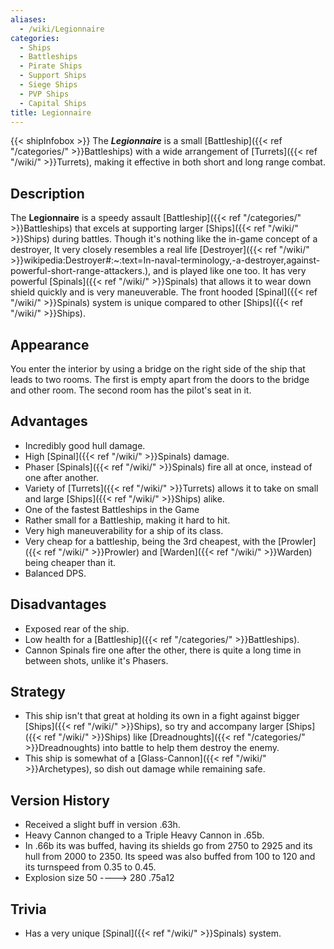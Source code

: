 ```yaml
---
aliases:
  - /wiki/Legionnaire
categories:
  - Ships
  - Battleships
  - Pirate Ships
  - Support Ships
  - Siege Ships
  - PVP Ships
  - Capital Ships
title: Legionnaire
---
```


{{< shipInfobox >}} The **_Legionnaire_** is a small [Battleship]({{< ref "/categories/" >}}Battleships) with a wide arrangement of [Turrets]({{< ref "/wiki/" >}}Turrets), making it effective in both short and long range combat.

## Description

The **Legionnaire** is a speedy assault [Battleship]({{< ref "/categories/" >}}Battleships) that excels at supporting larger [Ships]({{< ref "/wiki/" >}}Ships) during battles. Though it's nothing like the in-game concept of a destroyer, It very closely resembles a real life [Destroyer]({{< ref "/wiki/" >}}wikipedia:Destroyer#:~:text=In-naval-terminology,-a-destroyer,against-powerful-short-range-attackers.), and is played like one too. It has very powerful [Spinals]({{< ref "/wiki/" >}}Spinals) that allows it to wear down shield quickly and is very maneuverable. The front hooded [Spinal]({{< ref "/wiki/" >}}Spinals) system is unique compared to other [Ships]({{< ref "/wiki/" >}}Ships).

## Appearance

You enter the interior by using a bridge on the right side of the ship that leads to two rooms. The first is empty apart from the doors to the bridge and other room. The second room has the pilot's seat in it.

## Advantages

- Incredibly good hull damage.
- High [Spinal]({{< ref "/wiki/" >}}Spinals) damage.
- Phaser [Spinals]({{< ref "/wiki/" >}}Spinals) fire all at once, instead of one after another.
- Variety of [Turrets]({{< ref "/wiki/" >}}Turrets) allows it to take on small and large [Ships]({{< ref "/wiki/" >}}Ships) alike.
- One of the fastest Battleships in the Game
- Rather small for a Battleship, making it hard to hit.
- Very high maneuverability for a ship of its class.
- Very cheap for a battleship, being the 3rd cheapest, with the [Prowler]({{< ref "/wiki/" >}}Prowler) and [Warden]({{< ref "/wiki/" >}}Warden) being cheaper than it.
- Balanced DPS.

## Disadvantages

- Exposed rear of the ship.
- Low health for a [Battleship]({{< ref "/categories/" >}}Battleships).
- Cannon Spinals fire one after the other, there is quite a long time in between shots, unlike it's Phasers.

## Strategy

- This ship isn't that great at holding its own in a fight against bigger [Ships]({{< ref "/wiki/" >}}Ships), so try and accompany larger [Ships]({{< ref "/wiki/" >}}Ships) like [Dreadnoughts]({{< ref "/categories/" >}}Dreadnoughts) into battle to help them destroy the enemy.
- This ship is somewhat of a [Glass-Cannon]({{< ref "/wiki/" >}}Archetypes), so dish out damage while remaining safe.

## Version History

- Received a slight buff in version .63h.
- Heavy Cannon changed to a Triple Heavy Cannon in .65b.
- In .66b its was buffed, having its shields go from 2750 to 2925 and its hull from 2000 to 2350. Its speed was also buffed from 100 to 120 and its turnspeed from 0.35 to 0.45.
- Explosion size 50 ----> 280 .75a12

## Trivia

- Has a very unique [Spinal]({{< ref "/wiki/" >}}Spinals) system.
